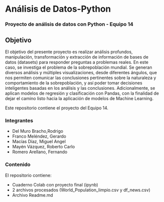 # Análisis de Datos-Python 
### Proyecto de análisis de datos con Python - Equipo 14


## Objetivo
El objetivo del presente proyecto es realizar análisis profundos, manipulación, transformación y extracción de información de bases de datos (datasets) para responder preguntas a problemas reales. En este caso, se investiga el problema de la sobrepoblación mundial.
Se generan diversos análisis y múltiples visualizaciones, desde diferentes ángulos, que nos permiten comunicar las conclusiones pertinentes sobre la naturaleza y comportamiento de la sobrepoblación, y así poder tomar decisiones inteligentes basadas en los análisis y las conclusiones. 
Adicionalmente, se aplican modelos de regresión y clasificación con Pandas, con la finalidad de dejar el camino listo hacia la aplicación de modelos de Machine Learning.

Este repositorio contiene el proyecto del Equipo 14.
### Integrantes
- Del Muro Bracho,Rodrigo
- Franco Meléndez, Gerardo
- Macías Díaz, Miguel Angel
- Mayén Vázquez, Roberto Carlo
- Romero Arellano, Fernando

### Contenido
El repositorio contiene:
- Cuaderno Colab con proyecto final (ipynb)
- 2 archivos procesados (World_Population_limpio.csv y df_news.csv)
- Archivo Readme.md
